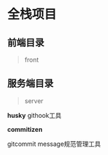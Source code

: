 # 全栈项目

## 前端目录

> front

## 服务端目录

> server

**husky**
    githook工具

**commitizen**

   gitcommit message规范管理工具
